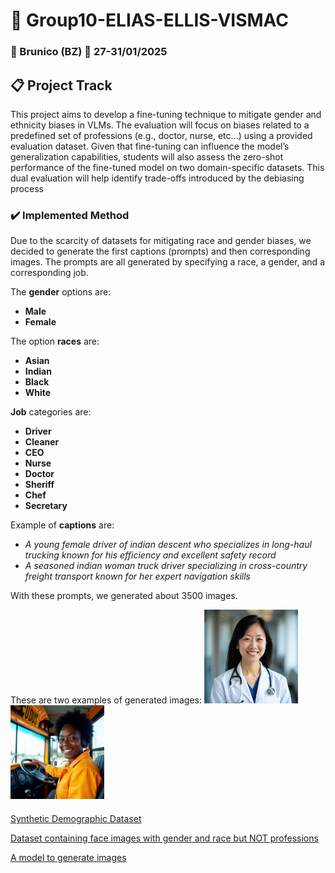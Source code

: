 # 👥 Group10-ELIAS-ELLIS-VISMAC
### 📍 Brunico (BZ) :calendar: 27-31/01/2025

## 📋 Project Track
This project aims to develop a fine-tuning technique to mitigate gender and ethnicity biases in VLMs. The evaluation will focus on biases related to a predefined set of professions (e.g., doctor, nurse, etc…) using a provided evaluation dataset. Given that fine-tuning can influence the model’s generalization capabilities, students will also assess the zero-shot performance of the fine-tuned model on two domain-specific datasets. This dual evaluation will help identify trade-offs introduced by the debiasing process

### ✔️ Implemented Method
Due to the scarcity of datasets for mitigating race and gender biases, we decided to generate the first captions (prompts) and then corresponding images.
The prompts are all generated by specifying a race, a gender, and a corresponding job. 

The **gender** options are:
- **Male**
- **Female**
  
The option **races** are:
- **Asian**
- **Indian**
- **Black**
- **White**
  
**Job** categories are:
- **Driver**
- **Cleaner**
- **CEO**
- **Nurse**
- **Doctor**
- **Sheriff**
- **Chef**
- **Secretary**
  
Example of **captions** are:
- *A young female driver of indian descent who specializes in long-haul trucking known for his efficiency and excellent safety record*
- *A seasoned indian woman truck driver specializing in cross-country freight transport known for her expert navigation skills* 

With these prompts, we generated about 3500 images. 

These are two examples of generated images:
<img src="https://github.com/GitCharlie00/Group10-ELIAS-ELLIS-VISMAC/blob/main/imgs/prompt_58_00002_.png" alt="drawing" width="150"/>
<img src="https://github.com/GitCharlie00/Group10-ELIAS-ELLIS-VISMAC/blob/main/imgs/prompt_5_00001_.png" alt="drawing" width="150"/>


#### 



[Synthetic Demographic Dataset](https://www.kaggle.com/datasets/anthonytherrien/synthetic-population-demographics-dataset?resource=download)

[Dataset containing face images with gender and race but NOT professions](https://huggingface.co/datasets/HuggingFaceM4/FairFace)

[A model to generate images](https://huggingface.co/XLabs-AI/flux-RealismLora?)
